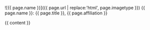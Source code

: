 ![{{ page.name }}]({{ page.url | replace:'html', page.imagetype }})
{{ page.name }}: {{ page.title }}, {{ page.affiliation }}

{{ content }}
